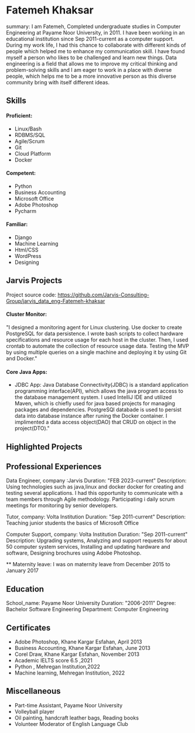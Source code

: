 # Fatemeh Khaksar 

summary: I am Fatemeh, Completed undergraduate studies in Computer Engineering at Payame Noor University, in 2011. I have been working in an educational institution since Sep 2011-current as a computer support. During my work life, I had this chance to collaborate with different kinds of people which helped me to enhance my communication skill. I have found myself a person who likes to be challenged and learn new things. Data engineering is a field that allows me to improve my critical thinking and problem-solving skills and I am eager to work in a place with diverse people, which helps me to be a more innovative person as this diverse community bring with itself different ideas.


## Skills

#### Proficient: 
- Linux/Bash
- RDBMS/SQL
- Agile/Scrum
- Git
- Cloud Platform
- Docker


#### Competent:
- Python
- Business Accounting
- Microsoft Office
- Adobe Photoshop
- Pycharm

#### Familiar:
- Django
- Machine Learning
- Html/CSS
- WordPress
- Designing
    

## Jarvis Projects

Project source code: https://github.com/Jarvis-Consulting-Group/jarvis_data_eng-Fatemeh-khaksar


#### Cluster Monitor: 
"I designed a monitoring agent for Linux clustering. Use docker to create PostgreSQL for data persistence. I wrote bash scripts to collect hardware specifications and resource usage for each host in the cluster. Then, I used crontab to automate the collection of resource usage data. Testing the MVP by using multiple queries on a single machine and deploying it by using Git and Docker."



#### Core Java Apps:
      
  
  - JDBC App: Java Database Connectivity(JDBC) is a standard application programming interface(API), which allows the java program access to the database management system. I used IntelliJ IDE and utilized Maven, which is chiefly used for java based projects for managing packages and dependencies. PostgreSQl databade is used to persist data into database instance after runing the Docker container. I implimented a data access object(DAO) that CRUD on object in the project(DTO)."

   


## Highlighted Projects



## Professional Experiences

 Data Engineer, company :Jarvis 
 Duration: "FEB 2023-current"
 Description: Using technologies such as java,linux and docker docker for creating and testing several applications. I had this opportunity to communicate with a team members through Agile methodology. Participating i daily scrum meetings for monitoring by senior developers.


 Tutor,  company: Volta Institution
 Duration: "Sep 2011-current"
 Description: Teaching junior students the basics of Microsoft Office
    
    
 Computer Support, company: Volta Institution
 Duration: "Sep 2011-current"
 Description:  Upgrading systems, Analyzing and support requests for about 50 computer system services, Installing and updating hardware and software, Designing    brochures using Adobe Photoshop.


** Maternity leave:
I was on maternity leave from December 2015 to January 2017


## Education
 School_name: Payame Noor University
 Duration: "2006-2011"
 Degree: Bachelor Software Engineering
 Department: Computer Engineering

## Certificates
- Adobe Photoshop, Khane Kargar Esfahan, April 2013
- Business Accounting, Khane Kargar Esfahan, June 2013
- Corel Draw, Khane Kargar Esfahan, November 2013
- Academic IELTS score 6.5 ,2021
- Python , Mehregan Institution,2022
- Machine learning, Mehregan Institution, 2022



## Miscellaneous
- Part-time Assistant, Payame Noor University
- Volleyball player
- Oil painting, handcraft leather bags, Reading books
- Volunteer Moderator of English Language Club

